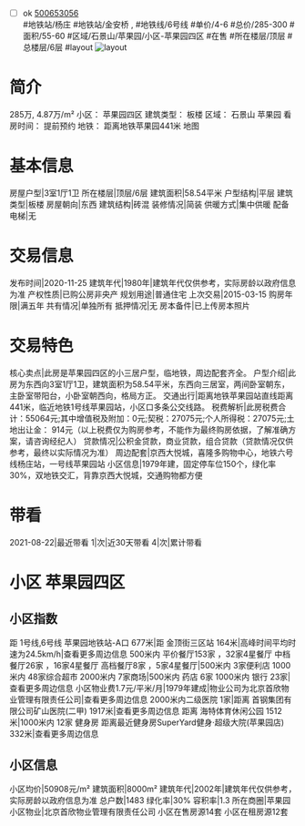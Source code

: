 - [ ] ok [500653056](https://bj.5i5j.com/ershoufang/500653056.html)  
 #地铁站/杨庄 #地铁站/金安桥 ,  #地铁线/6号线
#单价/4-6 #总价/285-300 #面积/55-60   #区域/石景山/苹果园/小区-苹果园四区 #在售 #所在楼层/顶层 #总楼层/6层 #layout 
![layout](http://image2.5i5j.com//group2/M00/B6/0B/CgqJNF2sD0-AAkEFAANHwA7KO6Y108.jpg_P5.jpg) 
# 简介 
 285万,  4.87万/m² 
小区： 苹果园四区
建筑类型： 板楼
区域： 石景山 苹果园
看房时间： 提前预约
地铁： 距离地铁苹果园441米 地图
# 基本信息 
 房屋户型|3室1厅1卫
所在楼层|顶层/6层
建筑面积|58.54平米
户型结构|平层
建筑类型|板楼
房屋朝向|东西
建筑结构|砖混
装修情况|简装
供暖方式|集中供暖
配备电梯|无
# 交易信息 
 发布时间|2020-11-25
建筑年代|1980年|建筑年代仅供参考，实际房龄以政府信息为准
产权性质|已购公房非央产
规划用途|普通住宅
上次交易|2015-03-15
购房年限|满五年
共有情况|单独所有
抵押情况|无
房本备件|已上传房本照片
# 交易特色 
 核心卖点|此房是苹果园四区的小三居户型，临地铁，周边配套齐全。
户型介绍|此房为东西向3室1厅1卫，建筑面积为58.54平米，东西向三居室，两间卧室朝东，主卧室带阳台，小卧室朝西向，格局方正。
交通出行|距离地铁苹果园站直线距离441米，临近地铁1号线苹果园站，小区口多条公交线路。
税费解析|此房税费合计：55064元;其中增值税及附加：0元;契税：27075元;个人所得税：27075元;土地出让金： 914元（以上税费仅为购房参考，不能作为最终购房依据，了解准确方案，请咨询经纪人）
贷款情况|公积金贷款，商业贷款，组合贷款（贷款情况仅供参考，最终以实际情况为准）
周边配套|京西大悦城，喜隆多购物中心，地铁六号线杨庄站，一号线苹果园站
小区信息|1979年建，固定停车位150个，绿化率30%，双地铁交汇，背靠京西大悦城，交通购物都方便
# 带看 
 2021-08-22|最近带看	 1|次|近30天带看	 4|次|累计带看
# 小区 苹果园四区
## 小区指数 
 距 1号线,6号线 苹果园地铁站-A口 677米|距 金顶街三区站 164米|高峰时间平均时速为24.5km/h|查看更多周边信息
500米内 平价餐厅153家 ，32家4星餐厅
中档餐厅26家 ，16家4星餐厅
高档餐厅8家 ，5家4星餐厅|500米内 3家便利店
1000米内 48家综合超市
2000米内 7家商场|500米内 药店 6家
1000米内 银行 23家|查看更多周边信息
小区物业费1.7元/平米/月|1979年建成|物业公司为北京首欣物业管理有限责任公司|查看更多周边信息
2000米内二级医院 1家|距离 首钢集团有限公司矿山医院(二甲)  1917米|查看更多周边信息
距离 海特体育休闲公园 1512米|1000米内 12家 健身房
距离最近健身房SuperYard健身·超级大院(苹果园店) 332米|查看更多周边信息
## 小区信息 
 小区均价|50908元/m²
建筑面积|8000m²
建筑年代|2002年|建筑年代仅供参考，实际房龄以政府信息为准
总户数|1483
绿化率|30%
容积率|1.3
所在商圈|苹果园
小区物业|北京首欣物业管理有限责任公司
小区在售房源14套
小区在租房源12套
